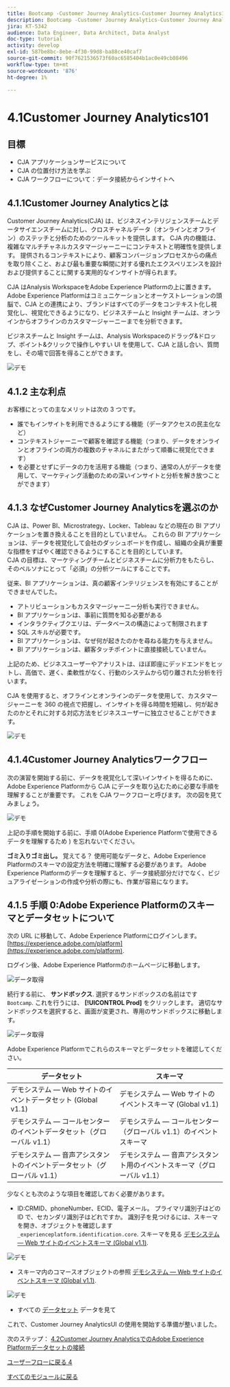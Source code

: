 ```yaml
---
title: Bootcamp -Customer Journey Analytics-Customer Journey Analytics101
description: Bootcamp -Customer Journey Analytics-Customer Journey Analytics101
jira: KT-5342
audience: Data Engineer, Data Architect, Data Analyst
doc-type: tutorial
activity: develop
exl-id: 587be8bc-8ebe-4f30-99d8-ba88ce40caf7
source-git-commit: 90f7621536573f60ac6585404b1ac0e49cb08496
workflow-type: tm+mt
source-wordcount: '876'
ht-degree: 1%

---
```


# 4.1Customer Journey Analytics101

## 目標

- CJA アプリケーションサービスについて
- CJA の位置付け方法を学ぶ
- CJA ワークフローについて：データ接続からインサイトへ

## 4.1.1Customer Journey Analyticsとは

Customer Journey Analytics(CJA) は、ビジネスインテリジェンスチームとデータサイエンスチームに対し、クロスチャネルデータ（オンラインとオフライン）のステッチと分析のためのツールキットを提供します。 CJA 内の機能は、複雑なマルチチャネルカスタマージャーニーにコンテキストと明確性を提供します。 提供されるコンテキストにより、顧客コンバージョンプロセスからの痛点を取り除くこと、および最も重要な瞬間に対する優れたエクスペリエンスを設計および提供することに関する実用的なインサイトが得られます。

CJA はAnalysis WorkspaceをAdobe Experience Platformの上に置きます。 Adobe Experience Platformはコミュニケーションとオーケストレーションの頭脳で、CJA との連携により、ブランドはすべてのデータをコンテキスト化し視覚化し、視覚化できるようになり、ビジネスチームと Insight チームは、オンラインからオフラインのカスタマージャーニーまでを分析できます。

ビジネスチームと Insight チームは、Analysis Workspaceのドラッグ&amp;ドロップ、ポイント&amp;クリックで操作しやすい UI を使用して、CJA と話し合い、質問をし、その場で回答を得ることができます。

![デモ](./images/cja-adv-analysis1.png)

## 4.1.2 主な利点

お客様にとっての主なメリットは次の 3 つです。

- 誰でもインサイトを利用できるようにする機能（データアクセスの民主化など）
- コンテキストジャーニーで顧客を確認する機能（つまり、データをオンラインとオフラインの両方の複数のチャネルにまたがって順番に視覚化できます）
- を必要とせずにデータの力を活用する機能（つまり、通常の人がデータを使用して、マーケティング活動のための深いインサイトと分析を解き放つことができます）

## 4.1.3 なぜCustomer Journey Analyticsを選ぶのか

CJA は、Power BI、Microstrategy、Locker、Tableau などの現在の BI アプリケーションを置き換えることを目的としていません。 これらの BI アプリケーションは、データを視覚化して会社のダッシュボードを作成し、組織の全員が重要な指標をすばやく確認できるようにすることを目的としています。\
CJA の目標は、マーケティングチームとビジネスチームに分析力をもたらし、そのペルソナにとって「必須」の分析ツールにすることです。

従来、BI アプリケーションは、真の顧客インテリジェンスを有効にすることができませんでした。

- アトリビューションもカスタマージャーニー分析も実行できません。
- BI アプリケーションは、事前に質問を知る必要がある
- インタラクティブクエリは、データベースの構造によって制限されます
- SQL スキルが必要です。
- BI アプリケーションは、なぜ何が起きたのかを尋ねる能力を与えません。
- BI アプリケーションは、顧客タッチポイントに直接接続していません。

上記のため、ビジネスユーザーやアナリストは、ほぼ即座にデッドエンドをヒットし、高価で、遅く、柔軟性がなく、行動のシステムから切り離された分析を行います。

CJA を使用すると、オフラインとオンラインのデータを使用して、カスタマージャーニーを 360 の視点で把握し、インサイトを得る時間を短縮し、何が起きたのかとそれに対する対応方法をビジネスユーザーに独立させることができます。

![デモ](./images/cja-use-case.png)

## 4.1.4Customer Journey Analyticsワークフロー

次の演習を開始する前に、データを視覚化して深いインサイトを得るために、Adobe Experience Platformから CJA にデータを取り込むために必要な手順を理解することが重要です。 これを CJA ワークフローと呼びます。 次の図を見てみましょう。

![デモ](./images/cja-work-flow.jpg)

上記の手順を開始する前に、手順 0(Adobe Experience Platformで使用できるデータを理解するため ) を忘れないでください。

**ゴミ入りゴミ出し。** 覚えてる？ 使用可能なデータと、Adobe Experience Platformのスキーマの設定方法を明確に理解する必要があります。 Adobe Experience Platformのデータを理解すると、データ接続部分だけでなく、ビジュアライゼーションの作成や分析の際にも、作業が容易になります。

## 4.1.5 手順 0:Adobe Experience Platformのスキーマとデータセットについて

次の URL に移動して、Adobe Experience Platformにログインします。 [https://experience.adobe.com/platform](https://experience.adobe.com/platform).

ログイン後、Adobe Experience Platformのホームページに移動します。

![データ取得](../uc1/images/home.png)

続行する前に、 **サンドボックス**. 選択するサンドボックスの名前はです ``Bootcamp``. これを行うには、 **[!UICONTROL Prod]** をクリックします。 適切なサンドボックスを選択すると、画面が変更され、専用のサンドボックスに移動します。

![データ取得](../uc1/images/sb1.png)

Adobe Experience Platformでこれらのスキーマとデータセットを確認してください。

| データセット | スキーマ |
| ----------------- |-------------| 
| デモシステム — Web サイトのイベントデータセット (Global v1.1) | デモシステム — Web サイトのイベントスキーマ (Global v1.1) |
| デモシステム — コールセンターのイベントデータセット（グローバル v1.1） | デモシステム — コールセンター（グローバル v1.1）のイベントスキーマ |
| デモシステム — 音声アシスタントのイベントデータセット（グローバル v1.1） | デモシステム — 音声アシスタント用のイベントスキーマ（グローバル v1.1） |

少なくとも次のような項目を確認しておく必要があります。

- ID:CRMID、phoneNumber、ECID、電子メール。 プライマリ識別子はどの ID で、セカンダリ識別子はどれですか。
識別子を見つけるには、スキーマを開き、オブジェクトを確認します `_experienceplatform.identification.core`. スキーマを見る [デモシステム — Web サイトのイベントスキーマ (Global v1.1)](https://experience.adobe.com/platform/schema).

![デモ](./images/identity.png)

- スキーマ内のコマースオブジェクトの参照 [デモシステム — Web サイトのイベントスキーマ (Global v1.1)](https://experience.adobe.com/platform/schema).

![デモ](./images/commerce.png)

- すべての [データセット](https://experience.adobe.com/platform/dataset/browse?limit=50&amp;page=1&amp;sortDescending=1&amp;sortField=created) データを見て

これで、Customer Journey AnalyticsUI の使用を開始する準備が整いました。

次のステップ： [4.2Customer Journey AnalyticsでのAdobe Experience Platformデータセットの接続](./ex2.md)

[ユーザーフローに戻る 4](./uc4.md)

[すべてのモジュールに戻る](../../overview.md)
